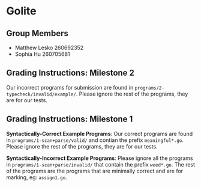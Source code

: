 # Golite

## Group Members
- Matthew Lesko 260692352
- Sophia Hu 260705681

## Grading Instructions: Milestone 2
Our incorrect programs for submission are found in `programs/2-typecheck/invalid/example/`. Please ignore the rest of the programs, they are for our tests.

## Grading Instructions: Milestone 1
**Syntactically-Correct Example Programs**:
Our correct programs are found in `programs/1-scan+parse/valid/` and contian the prefix `meaningful*.go`. Please ignore the rest of the programs, they are for our tests.

**Syntactically-Incorrect Example Programs**:
Please ignore all the programs in `programs/1-scan+parse/invalid/` that contain the prefix `weed*.go`. The rest of the programs are the programs that are minimally correct and are for marking, eg: `assign1.go`.
